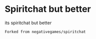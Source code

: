 # Spiritchat but better

its spiritchat but better

<code>Forked from negativegames/spiritchat</code>
